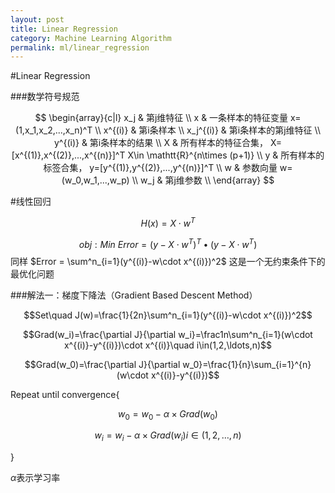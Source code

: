 ```yaml
---
layout: post
title: Linear Regression
category: Machine Learning Algorithm
permalink: ml/linear_regression
---
```


#Linear Regression

###数学符号规范

$$
\begin{array}{c|l}
x_j &  第j维特征 \\
x & 一条样本的特征变量 x=(1,x_1,x_2,...,x_n)^T \\ 
x^{(i)} & 第i条样本 \\
x_j^{(i)} & 第i条样本的第j维特征 \\
y^{(i)} & 第i条样本的结果 \\
X & 所有样本的特征合集， X=[x^{(1)},x^{(2)},...,x^{(n)}]^T X\in \mathtt{R}^{n\times (p+1)} \\
y & 所有样本的标签合集， y=[y^{(1)},y^{(2)},...,y^{(n)}]^T \\
w & 参数向量 w=(w_0,w_1,...,w_p) \\
w_j & 第j维参数 \\
\end{array}
$$

#线性回归

$$H(x) = X\cdot w^T$$

$$obj: Min\ Error=(y-X\cdot w^T)^T\bullet (y-X\cdot w^T)$$
同样 $Error = \sum^n_{i=1}(y^{(i)}-w\cdot x^{(i)})^2$
这是一个无约束条件下的最优化问题

###解法一：梯度下降法（Gradient Based Descent Method）


$$Set\quad J(w)=\frac{1}{2n}\sum^n_{i=1}(y^{(i)}-w\cdot x^{(i)})^2$$

$$Grad(w_i)=\frac{\partial J}{\partial w_i}=\frac1n\sum^n_{i=1}(w\cdot x^{(i)}-y^{(i)})\cdot x^{(i)}\quad i\in(1,2,\ldots,n)$$

$$Grad(w_0)=\frac{\partial J}{\partial w_0}=\frac{1}{n}\sum_{i=1}^{n}(w\cdot x^{(i)}-y^{(i)})$$

Repeat until convergence{

$$w_0 = w_0 -\alpha\times Grad(w_0)$$

$$w_i=w_i-\alpha\times Grad(w_i) i\in (1,2,\ldots,n)$$
    
}


$\alpha$表示学习率

